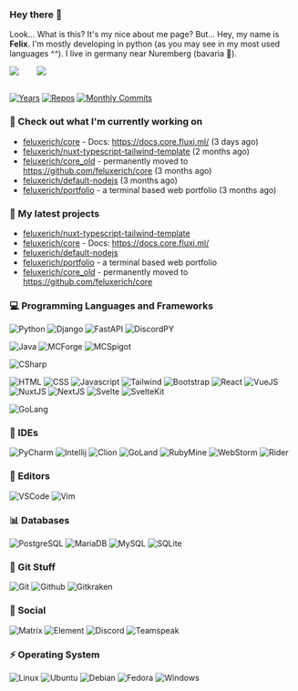 ### Hey there 👋

Look... What is this? It's my nice about me page? But... Hey, my name is **Felix**. I'm mostly developing in python (as you may see in my most used languages ^^). I live in germany near Nuremberg (bavaria :beers:).
<div style="display: flex; flex-direction: row">
<img align="left" style="margin-right: 1rem" src="https://github-readme-stats.vercel.app/api?username=Feluxerich&theme=dark&show_icons=true&count_private=true">
<img align="right" style="margin-left: 1rem" src="https://github-readme-stats.vercel.app/api/top-langs/?username=Feluxerich&theme=dark">
</div>
<br style="visibility: hidden" />

[![Years](https://badges.pufler.dev/years/Feluxerich?style=for-the-badge&color=black&logo=github)](https://github.com/Feluxerich)
[![Repos](https://badges.pufler.dev/repos/Feluxerich?style=for-the-badge&color=black&logo=github)](https://github.com/Feluxerich?tab=repositories)
[![Monthly Commits](https://badges.pufler.dev/commits/monthly/Feluxerich?style=for-the-badge&color=black&logo=github)](https://github.com/Feluxerich)

### :construction_worker: Check out what I'm currently working on

- [feluxerich/core](https://github.com/feluxerich/core) - Docs: https://docs.core.fluxi.ml/ (3 days ago)
- [feluxerich/nuxt-typescript-tailwind-template](https://github.com/feluxerich/nuxt-typescript-tailwind-template) (2 months ago)
- [feluxerich/core_old](https://github.com/feluxerich/core_old) - permanently moved to https://github.com/feluxerich/core (3 months ago)
- [feluxerich/default-nodejs](https://github.com/feluxerich/default-nodejs) (3 months ago)
- [feluxerich/portfolio](https://github.com/feluxerich/portfolio) - a terminal based web portfolio (3 months ago)

### :seedling: My latest projects

- [feluxerich/nuxt-typescript-tailwind-template](https://github.com/feluxerich/nuxt-typescript-tailwind-template)
- [feluxerich/core](https://github.com/feluxerich/core) - Docs: https://docs.core.fluxi.ml/
- [feluxerich/default-nodejs](https://github.com/feluxerich/default-nodejs)
- [feluxerich/portfolio](https://github.com/feluxerich/portfolio) - a terminal based web portfolio
- [feluxerich/core_old](https://github.com/feluxerich/core_old) - permanently moved to https://github.com/feluxerich/core

### :computer: Programming Languages and Frameworks

![Python](https://img.shields.io/badge/-Python-333333?style=for-the-badge&logo=python)
![Django](https://img.shields.io/badge/-Django-333333?style=for-the-badge&logo=django)
![FastAPI](https://img.shields.io/badge/-FastAPI-333333?style=for-the-badge&logo=fastapi)
![DiscordPY](https://img.shields.io/badge/-DiscordPY-333333?style=for-the-badge&logo=discord)

![Java](https://img.shields.io/badge/-Java-333333?style=for-the-badge&logo=java)
![MCForge](https://img.shields.io/badge/-MC_Forge-333333?style=for-the-badge)
![MCSpigot](https://img.shields.io/badge/-MC_Spigot-333333?style=for-the-badge)

![CSharp](https://img.shields.io/badge/-CSharp-333333?style=for-the-badge&logo=csharp)

![HTML](https://img.shields.io/badge/-HTML-333333?style=for-the-badge&logo=html5)
![CSS](https://img.shields.io/badge/-CSS-333333?style=for-the-badge&logo=css3)
![Javascript](https://img.shields.io/badge/-Javascript-333333?style=for-the-badge&logo=javascript)
![Tailwind](https://img.shields.io/badge/-Tailwind-333333?style=for-the-badge&logo=tailwindcss)
![Bootstrap](https://img.shields.io/badge/-Bootstrap-333333?style=for-the-badge&logo=bootstrap)
![React](https://img.shields.io/badge/-React-333333?style=for-the-badge&logo=react)
![VueJS](https://img.shields.io/badge/-VueJS-333333?style=for-the-badge&logo=vue.js)
![NuxtJS](https://img.shields.io/badge/-NuxtJS-333333?style=for-the-badge&logo=nuxt.js)
![NextJS](https://img.shields.io/badge/-NextJS-333333?style=for-the-badge&logo=next.js)
![Svelte](https://img.shields.io/badge/-Svelte-333333?style=for-the-badge&logo=svelte)
![SvelteKit](https://img.shields.io/badge/-SvelteKit-333333?style=for-the-badge&logo=svelte)

![GoLang](https://img.shields.io/badge/-GoLang-333333?style=for-the-badge&logo=go)

### :notebook: IDEs

![PyCharm](https://img.shields.io/badge/-PyCharm-333333?style=for-the-badge&logo=pycharm)
![Intellij](https://img.shields.io/badge/-Intellij-333333?style=for-the-badge&logo=intellij-idea)
![Clion](https://img.shields.io/badge/-CLion-333333?style=for-the-badge&logo=clion)
![GoLand](https://img.shields.io/badge/-GoLand-333333?style=for-the-badge)
![RubyMine](https://img.shields.io/badge/-RubyMine-333333?style=for-the-badge)
![WebStorm](https://img.shields.io/badge/-WebStorm-333333?style=for-the-badge&logo=webstorm)
![Rider](https://img.shields.io/badge/-Rider-333333?style=for-the-badge&logo=rider)

### :page_facing_up: Editors

![VSCode](https://img.shields.io/badge/-Visual_Studio_Code-333333?style=for-the-badge&logo=visualstudiocode)
![Vim](https://img.shields.io/badge/-Vim-333333?style=for-the-badge&logo=vim)

### :bar_chart: Databases

![PostgreSQL](https://img.shields.io/badge/-PostgreSQL-333333?style=for-the-badge&logo=postgresql)
![MariaDB](https://img.shields.io/badge/-MariaDB-333333?style=for-the-badge&logo=mariadb)
![MySQL](https://img.shields.io/badge/-MySQL-333333?style=for-the-badge&logo=mysql)
![SQLite](https://img.shields.io/badge/-SQLite-333333?style=for-the-badge&logo=sqlite)

### :bookmark_tabs: Git Stuff

![Git](https://img.shields.io/badge/-Git-333333?style=for-the-badge&logo=git)
![Github](https://img.shields.io/badge/-Github-333333?style=for-the-badge&logo=github)
![Gitkraken](https://img.shields.io/badge/-Gitkraken-333333?style=for-the-badge&logo=gitkraken)

### :speech_balloon: Social

![Matrix](https://img.shields.io/badge/-Matrix-333333?style=for-the-badge&logo=matrix)
![Element](https://img.shields.io/badge/-Element-333333?style=for-the-badge&logo=element)
![Discord](https://img.shields.io/badge/-Discord-333333?style=for-the-badge&logo=discord)
![Teamspeak](https://img.shields.io/badge/-Teamspeak-333333?style=for-the-badge&logo=teamspeak)

### :zap: Operating System

![Linux](https://img.shields.io/badge/-Linux-333333?style=for-the-badge&logo=linux)
![Ubuntu](https://img.shields.io/badge/-Ubuntu-333333?style=for-the-badge&logo=ubuntu)
![Debian](https://img.shields.io/badge/-Debian-333333?style=for-the-badge&logo=debian)
![Fedora](https://img.shields.io/badge/-Fedora-333333?style=for-the-badge&logo=fedora)
![Windows](https://img.shields.io/badge/-Windows-333333?style=for-the-badge&logo=windows)
